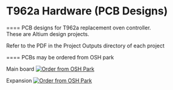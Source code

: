 # T962a Hardware (PCB Designs)
====
PCB designs for T962a replacement oven controller.  
These are Altium design projects.  

Refer to the PDF in the Project Outputs directory of each project  

====
PCBs may be ordered from OSH park

Main board
<a href="https://oshpark.com/shared_projects/gCzPtcDn"><img src="https://oshpark.com/assets/badge-5b7ec47045b78aef6eb9d83b3bac6b1920de805e9a0c227658eac6e19a045b9c.png" alt="Order from OSH Park"></img></a>

Expansion
<a href="https://oshpark.com/shared_projects/OPVRXS2r"><img src="https://oshpark.com/assets/badge-5b7ec47045b78aef6eb9d83b3bac6b1920de805e9a0c227658eac6e19a045b9c.png" alt="Order from OSH Park"></img></a>